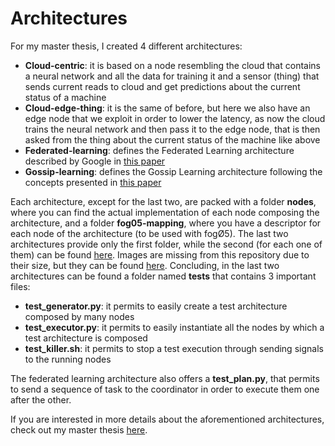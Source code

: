 # Architectures

For my master thesis, I created 4 different architectures:
- **Cloud-centric**: it is based on a node resembling the cloud that contains a neural network and all the data for training it and a sensor (thing) that sends current reads to cloud and get predictions about the current status of a machine
- **Cloud-edge-thing**: it is the same of before, but here we also have an edge node that we exploit in order to lower the latency, as now the cloud trains the neural network and then pass it to the edge node, that is then asked from the thing about the current status of the machine like above
- **Federated-learning**: defines the Federated Learning architecture described by Google in [this paper](https://arxiv.org/pdf/1902.01046.pdf)
- **Gossip-learning**: defines the Gossip Learning architecture following the concepts presented in [this paper](https://arxiv.org/pdf/1109.1396.pdf)

Each architecture, except for the last two, are packed with a folder **nodes**, where you can find the actual implementation of each node composing the architecture, and a folder **fog05-mapping**, where you have a descriptor for each node of the architecture (to be used with fogØ5). The last two architectures provide only the first folder, while the second (for each one of them) can be found [here](https://github.com/Davide-DD/fog05-orchestrator/tree/master/example/architectures). Images are missing from this repository due to their size, but they can be found [here](https://drive.google.com/drive/u/1/folders/1JGM00qZzfJq8ertImiCVeU4gt7Kugxb_).
Concluding, in the last two architectures can be found a folder named **tests** that contains 3 important files:
- **test_generator.py**: it permits to easily create a test architecture composed by many nodes
- **test_executor.py**: it permits to easily instantiate all the nodes by which a test architecture is composed
- **test_killer.sh**: it permits to stop a test execution through sending signals to the running nodes

The federated learning architecture also offers a **test_plan.py**, that permits to send a sequence of task to the coordinator in order to execute them one after the other.

If you are interested in more details about the aforementioned architectures, check out my master thesis [here](https://amslaurea.unibo.it/19021/1/Tesi_Davide_Di_Donato.pdf).
